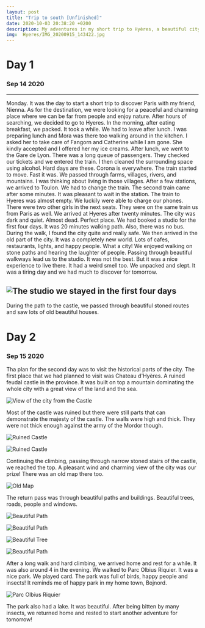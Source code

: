 ```yaml
---
layout: post
title: "Trip to south [Unfinished]"
date: 2020-10-03 20:38:20 +0200
description: My adventures in my short trip to Hyères, a beautiful city in the south.  # Add post description (optional)
img:  Hyeres/IMG_20200915_143422.jpg
---
```



<!-- {% highlight ruby %}
def print_hi(name)
  puts "Hi, #{name}"
end
print_hi('Tom')
#=> prints 'Hi, Tom' to STDOUT.
{% endhighlight %} -->

# Day 1
### Sep 14 2020
-----
Monday. It was the day to start a short trip to discover Paris with my friend, Nienna. As for the destination, we were looking for a peaceful and charming place where we can be far from people and enjoy nature. After hours of searching, we decided to go to Hyeres. In the morning, after eating breakfast, we packed. It took a while. We had to leave after lunch. I was preparing lunch and Mora was there too walking around in the kitchen. I asked her to take care of Fangorn and Catherine while I am gone. She kindly accepted and I offered her my ice creams. After lunch, we went to the Gare de Lyon. There was a long queue of passengers. They checked our tickets and we entered the train. I then cleaned the surrounding space using alcohol. Hard days are these. Corona is everywhere. The train started to move. Fast it was. We passed through farms, villages, rivers, and mountains. I was thinking about living in those villages. After a few stations, we arrived to Toulon. We had to change the train. The second train came after some minutes. It was pleasant to wait in the station. The train to Hyeres was almost empty. We luckily were able to charge our phones. There were two other girls in the next seats. They were on the same train us from Paris as well. We arrived at Hyeres after twenty minutes. The city was dark and quiet. Almost dead. Perfect place. We had booked a studio for the first four days. It was 20 minutes walking path. Also, there was no bus. During the walk, I found the city quite and really safe. We then arrived in the old part of the city. It was a completely new world. Lots of cafes, restaurants, lights, and happy people. What a city! We enjoyed walking on stone paths and hearing the laughter of people. Passing through beautiful walkways lead us to the studio. It was not the best. But it was a nice experience to live there. It had a weird smell too. We unpacked and slept. It was a tiring day and we had much to discover for tomorrow.

![The studio we stayed in the first four days]({{site.baseurl}}/assets/img/Hyeres/IMG_20200915_131407.jpg)
-----
During the path to the castle, we passed through beautiful stoned routes and saw lots of old beautiful houses.

# Day 2
### Sep 15 2020
Tha plan for the second day was to visit the historical parts of the city. The first place that we had planned to visit was Chateau d'Hyères. A ruined feudal castle in the province.  It was built on top a mountain dominating the whole city with a great view of the land and the sea.       

![View of the city from the Castle]({{site.baseurl}}/assets/img/Hyeres/IMG_20200915_144904.jpg)      

Most of the castle was ruined but there were still parts that can demonstrate the majesty of the castle. The walls were high and thick. They were not thick enough against the army of the Mordor though.      

![Ruined Castle]({{site.baseurl}}/assets/img/Hyeres/IMG_20200915_151827.jpg)       

![Ruined Castle]({{site.baseurl}}/assets/img/Hyeres/IMG_20200915_143551.jpg)      

Continuing the climbing, passing through narrow stoned stairs of the castle, we reached the top. A pleasant wind and charming view of the city was our prize! There was an old map there too.      

![Old Map]({{site.baseurl}}/assets/img/Hyeres/IMG_20200915_145624.jpg)     

The return pass was through beautiful paths and buildings. Beautiful trees, roads, people and windows.     

![Beautiful Path]({{site.baseurl}}/assets/img/Hyeres/IMG_20200915_154629.jpg)      

![Beautiful Path]({{site.baseurl}}/assets/img/Hyeres/IMG_20200915_154508.jpg)      

![Beautiful Tree]({{site.baseurl}}/assets/img/Hyeres/IMG_20200915_154010.jpg)    

![Beautiful Path]({{site.baseurl}}/assets/img/Hyeres/IMG_20200915_155042.jpg)      


After a long walk and hard climbing, we arrived home and rest for a while. It was also around 4 in the evening. We walked to Parc Olbius Riquier. It was a nice park. We played card. The park was full of birds, happy people and insects! It reminds me of happy park in my home town, Bojnord.      

![Parc Olbius Riquier]({{site.baseurl}}/assets/img/Hyeres/IMG_20200915_191305.jpg)

The park also had a lake. It was beautiful. After being bitten by many insects, we returned home and rested to start another adventure for tomorrow!
